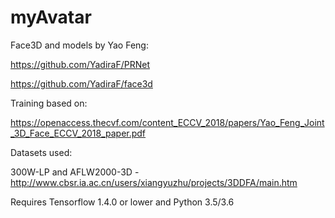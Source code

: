 # myAvatar

Face3D and models by Yao Feng:

https://github.com/YadiraF/PRNet

https://github.com/YadiraF/face3d

Training based on:

https://openaccess.thecvf.com/content_ECCV_2018/papers/Yao_Feng_Joint_3D_Face_ECCV_2018_paper.pdf

Datasets used:

300W-LP and AFLW2000-3D - http://www.cbsr.ia.ac.cn/users/xiangyuzhu/projects/3DDFA/main.htm



Requires Tensorflow 1.4.0 or lower and Python 3.5/3.6